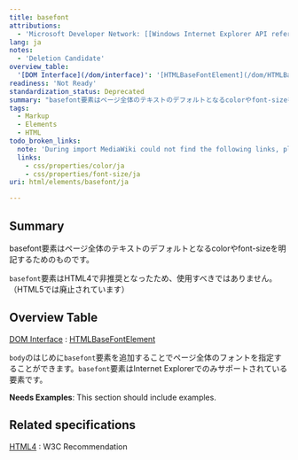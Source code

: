 ```yaml
---
title: basefont
attributions:
  - 'Microsoft Developer Network: [[Windows Internet Explorer API reference](http://msdn.microsoft.com/en-us/library/ie/hh828809%28v=vs.85%29.aspx) Article]'
lang: ja
notes:
  - 'Deletion Candidate'
overview_table:
  '[DOM Interface](/dom/interface)': '[HTMLBaseFontElement](/dom/HTMLBaseFontElement)'
readiness: 'Not Ready'
standardization_status: Deprecated
summary: "basefont要素はページ全体のテキストのデフォルトとなるcolorやfont-sizeを明記するためのものです。\n"
tags:
  - Markup
  - Elements
  - HTML
todo_broken_links:
  note: 'During import MediaWiki could not find the following links, please fix and adjust this list.'
  links:
    - css/properties/color/ja
    - css/properties/font-size/ja
uri: html/elements/basefont/ja

---
```

## <span>Summary</span>

basefont要素はページ全体のテキストのデフォルトとなるcolorやfont-sizeを明記するためのものです。

`basefont`要素はHTML4で非推奨となったため、使用すべきではありません。（HTML5では廃止されています）

## <span>Overview Table</span>

[DOM Interface](/dom/interface)
:   [HTMLBaseFontElement](/dom/HTMLBaseFontElement)

`body`のはじめに`basefont`要素を追加することでページ全体のフォントを指定することができます。`basefont`要素はInternet Explorerでのみサポートされている要素です。

**Needs Examples**: This section should include examples.

## <span>Related specifications</span>

[HTML4](http://www.w3.org/TR/1999/REC-html401-19991224/present/graphics.html#edef-BASEFONT)
:   W3C Recommendation
